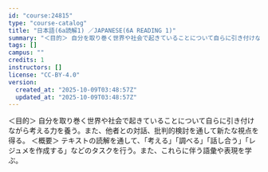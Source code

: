 ```yaml
---
id: "course:24815"
type: "course-catalog"
title: "日本語(6a読解1) ／JAPANESE(6A READING 1)"
summary: "＜目的＞ 自分を取り巻く世界や社会で起きていることについて自らに引き付けながら考える力を養う。また、他者との対話、批判的検討を通して新たな視点を得る。 ＜概要＞ テキストの読解を通して、「考える」「調べる」「話し合う」「レジュメを作成する」…"
tags: []
campus: ""
credits: 1
instructors: []
license: "CC-BY-4.0"
version:
  created_at: "2025-10-09T03:48:57Z"
  updated_at: "2025-10-09T03:48:57Z"
---
```

＜目的＞ 自分を取り巻く世界や社会で起きていることについて自らに引き付けながら考える力を養う。また、他者との対話、批判的検討を通して新たな視点を得る。 ＜概要＞ テキストの読解を通して、「考える」「調べる」「話し合う」「レジュメを作成する」などのタスクを行う。また、これらに伴う語彙や表現を学ぶ。
